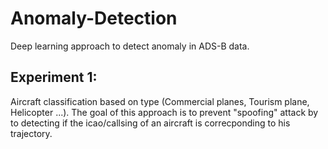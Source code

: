 # Anomaly-Detection
Deep learning approach to detect anomaly in ADS-B data.


## Experiment 1:

Aircraft classification based on type (Commercial planes, Tourism plane, Helicopter ...).
The goal of this approach is to prevent "spoofing" attack by to detecting if the icao/callsing of an aircraft is correcponding to his trajectory.

